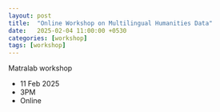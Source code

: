 ```yaml
---
layout: post
title:  "Online Workshop on Multilingual Humanities Data"
date:   2025-02-04 11:00:00 +0530
categories: [workshop]
tags: [workshop]
---
```


Matralab workshop

* 11 Feb 2025
* 3PM
* Online



